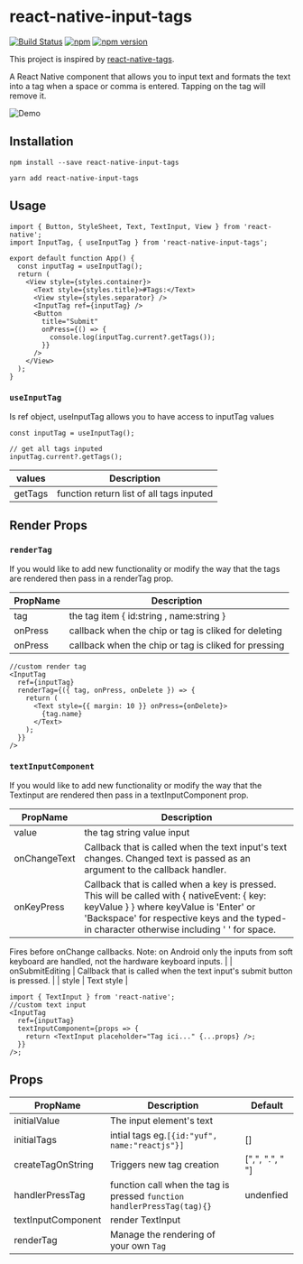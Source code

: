 <!-- @format -->

# react-native-input-tags

[![Build Status](https://travis-ci.org/peterp/react-native-input-tags.svg?branch=master)](https://travis-ci.org/peterp/react-native-input-tags)
[![npm](https://img.shields.io/npm/dt/express.svg)](https://www.npmjs.com/package/react-native-input-tags)
[![npm version](https://badge.fury.io/js/react-native-input-tags.svg)](https://badge.fury.io/js/react-native-input-tags)

This project is inspired by [react-native-tags](https://www.npmjs.com/package/react-native-tags).

A React Native component that allows you to input text and formats the text
into a tag when a space or comma is entered. Tapping on the tag will remove it.

![Demo](https://camo.githubusercontent.com/e3d6f3f87e625ad787bda1e7b518307d29d21a23/68747470733a2f2f6d656469612e67697068792e636f6d2f6d656469612f6c34394a5036786c6847723138795a46652f67697068792e676966)

## Installation

```terminal
npm install --save react-native-input-tags
```

```terminal
yarn add react-native-input-tags
```

## Usage

```tsx
import { Button, StyleSheet, Text, TextInput, View } from 'react-native';
import InputTag, { useInputTag } from 'react-native-input-tags';

export default function App() {
  const inputTag = useInputTag();
  return (
    <View style={styles.container}>
      <Text style={styles.title}>#Tags:</Text>
      <View style={styles.separator} />
      <InputTag ref={inputTag} />
      <Button
        title="Submit"
        onPress={() => {
          console.log(inputTag.current?.getTags());
        }}
      />
    </View>
  );
}
```

### `useInputTag`

Is ref object,
useInputTag allows you to have access to inputTag values

```tsx
const inputTag = useInputTag();

// get all tags inputed
inputTag.current?.getTags();
```

| values  | Description                              |
| ------- | ---------------------------------------- |
| getTags | function return list of all tags inputed |

## Render Props

### `renderTag`

If you would like to add new functionality or modify the way that the tags are
rendered then pass in a renderTag prop.

| PropName | Description                                          |
| -------- | ---------------------------------------------------- |
| tag      | the tag item { id:string , name:string }             |
| onPress  | callback when the chip or tag is cliked for deleting |
| onPress  | callback when the chip or tag is cliked for pressing |

```tsx
//custom render tag
<InputTag
  ref={inputTag}
  renderTag={({ tag, onPress, onDelete }) => {
    return (
      <Text style={{ margin: 10 }} onPress={onDelete}>
        {tag.name}
      </Text>
    );
  }}
/>
```

### `textInputComponent`

If you would like to add new functionality or modify the way that the Textinput are
rendered then pass in a textInputComponent prop.

| PropName     | Description                                                                                                                                                                                                                           |
| ------------ | ------------------------------------------------------------------------------------------------------------------------------------------------------------------------------------------------------------------------------------- |
| value        | the tag string value input                                                                                                                                                                                                            |
| onChangeText | Callback that is called when the text input's text changes. Changed text is passed as an argument to the callback handler.                                                                                                            |
| onKeyPress   | Callback that is called when a key is pressed. This will be called with { nativeEvent: { key: keyValue } } where keyValue is 'Enter' or 'Backspace' for respective keys and the typed-in character otherwise including ' ' for space. |

Fires before onChange callbacks. Note: on Android only the inputs from soft keyboard are handled, not the hardware keyboard inputs. |
| onSubmitEditing | Callback that is called when the text input's submit button is pressed. |
| style | Text style |

```tsx
import { TextInput } from 'react-native';
//custom text input
<InputTag
  ref={inputTag}
  textInputComponent={props => {
    return <TextInput placeholder="Tag ici..." {...props} />;
  }}
/>;
```

## Props

| PropName           | Description                                                             | Default         |
| ------------------ | ----------------------------------------------------------------------- | --------------- |
| initialValue       | The input element's text                                                |                 |
| initialTags        | intial tags eg.`[{id:"yuf", name:"reactjs"}]`                           | []              |
| createTagOnString  | Triggers new tag creation                                               | [",", ".", " "] |
| handlerPressTag    | function call when the tag is pressed `function handlerPressTag(tag){}` | undenfied       |
| textInputComponent | render TextInput                                                        |                 |
| renderTag          | Manage the rendering of your own `Tag`                                  |                 |

